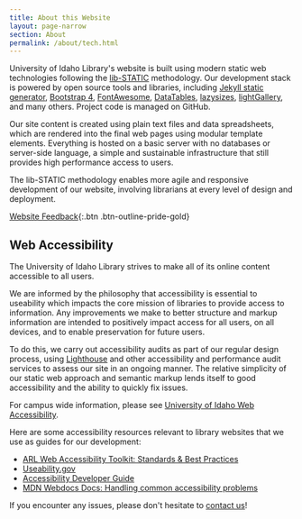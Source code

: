 ```yaml
---
title: About this Website
layout: page-narrow
section: About
permalink: /about/tech.html
---
```


University of Idaho Library's website is built using modern static web technologies following the [lib-STATIC](https://lib-static.github.io/) methodology. 
Our development stack is powered by open source tools and libraries, including [Jekyll static generator](https://jekyllrb.com/), [Bootstrap 4](https://getbootstrap.com/), [FontAwesome](https://fontawesome.com/), [DataTables](https://datatables.net/), [lazysizes](https://github.com/aFarkas/lazysizes), [lightGallery](http://sachinchoolur.github.io/lightGallery/), and many others.
Project code is managed on GitHub.

Our site content is created using plain text files and data spreadsheets, which are rendered into the final web pages using modular template elements.
Everything is hosted on a basic server with no databases or server-side language, a simple and sustainable infrastructure that still provides high performance access to users.

The lib-STATIC methodology enables more agile and responsive development of our website, involving librarians at every level of design and deployment.

[Website Feedback](https://uidaho.co1.qualtrics.com/jfe/form/SV_eqZdsQyel8sKBAG?source_link=https://www.lib.uidaho.edu/about/tech.html){:.btn .btn-outline-pride-gold}

## Web Accessibility

The University of Idaho Library strives to make all of its online content accessible to all users. 

We are informed by the philosophy that accessibility is essential to useability which impacts the core mission of libraries to provide access to information. 
Any improvements we make to better structure and markup information are intended to positively impact access for all users, on all devices, and to enable preservation for future users.

To do this, we carry out accessibility audits as part of our regular design process, using [Lighthouse](https://web.dev/measure) and other accessibility and performance audit services to assess our site in an ongoing manner.
The relative simplicity of our static web approach and semantic markup lends itself to good accessibility and the ability to quickly fix issues.

For campus wide information, please see [University of Idaho Web Accessibility](https://www.uidaho.edu/brand-resource-center/ucm/web-and-digital/web-accessibility).

Here are some accessibility resources relevant to library websites that we use as guides for our development:

- [ARL Web Accessibility Toolkit: Standards & Best Practices](https://accessibility.arl.org/standards-best-practices/)
- [Useability.gov](https://www.usability.gov/what-and-why/accessibility.html)
- [Accessibility Developer Guide](https://www.accessibility-developer-guide.com/)
- [MDN Webdocs Docs: Handling common accessibility problems](https://developer.mozilla.org/en-US/docs/Learn/Tools_and_testing/Cross_browser_testing/Accessibility)

If you encounter any issues, please don't hesitate to [contact us](https://uidaho.co1.qualtrics.com/jfe/form/SV_eqZdsQyel8sKBAG?source_link=https://www.lib.uidaho.edu/about/tech.html)!
